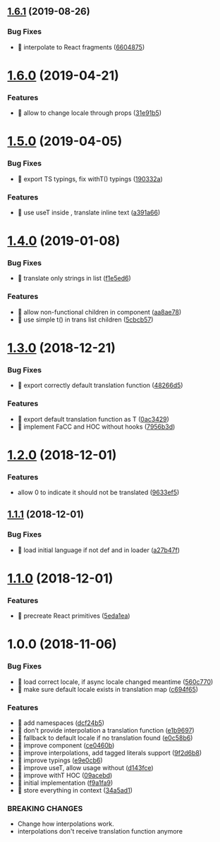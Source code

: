 ## [1.6.1](https://github.com/streamich/use-/compare/v1.6.0...v1.6.1) (2019-08-26)


### Bug Fixes

* 🐛 interpolate to React fragments ([6604875](https://github.com/streamich/use-/commit/6604875))

# [1.6.0](https://github.com/streamich/use-/compare/v1.5.0...v1.6.0) (2019-04-21)


### Features

* 🎸 allow to change locale through props ([31e91b5](https://github.com/streamich/use-/commit/31e91b5))

# [1.5.0](https://github.com/streamich/use-/compare/v1.4.0...v1.5.0) (2019-04-05)


### Bug Fixes

* 🐛 export TS typings, fix withT() typings ([190332a](https://github.com/streamich/use-/commit/190332a))


### Features

* 🎸 use useT inside <Trans>, translate inline text ([a391a66](https://github.com/streamich/use-/commit/a391a66))

# [1.4.0](https://github.com/streamich/use-/compare/v1.3.0...v1.4.0) (2019-01-08)


### Bug Fixes

* 🐛 translate only strings in <Trans> list ([f1e5ed6](https://github.com/streamich/use-/commit/f1e5ed6))


### Features

* 🎸 allow non-functional children in <Trans> component ([aa8ae78](https://github.com/streamich/use-/commit/aa8ae78))
* 🎸 use simple t() in trans list children ([5cbcb57](https://github.com/streamich/use-/commit/5cbcb57))

# [1.3.0](https://github.com/streamich/use-/compare/v1.2.0...v1.3.0) (2018-12-21)


### Bug Fixes

* 🐛 export correctly default translation function ([48266d5](https://github.com/streamich/use-/commit/48266d5))


### Features

* 🎸 export default translation function as T ([0ac3429](https://github.com/streamich/use-/commit/0ac3429))
* 🎸 implement FaCC and HOC without hooks ([7956b3d](https://github.com/streamich/use-/commit/7956b3d))

# [1.2.0](https://github.com/streamich/use-/compare/v1.1.1...v1.2.0) (2018-12-01)


### Features

* allow 0 to indicate it should not be translated ([9633ef5](https://github.com/streamich/use-/commit/9633ef5))

## [1.1.1](https://github.com/streamich/use-/compare/v1.1.0...v1.1.1) (2018-12-01)


### Bug Fixes

* 🐛 load initial language if not def and in loader ([a27b47f](https://github.com/streamich/use-/commit/a27b47f))

# [1.1.0](https://github.com/streamich/use-/compare/v1.0.0...v1.1.0) (2018-12-01)


### Features

* 🎸 precreate React primitives ([5eda1ea](https://github.com/streamich/use-/commit/5eda1ea))

# 1.0.0 (2018-11-06)


### Bug Fixes

* 🐛 load correct locale, if async locale changed meantime ([560c770](https://github.com/streamich/use-/commit/560c770))
* 🐛 make sure default locale exists in translation map ([c694f65](https://github.com/streamich/use-/commit/c694f65))


### Features

* 🎸 add namespaces ([dcf24b5](https://github.com/streamich/use-/commit/dcf24b5))
* 🎸 don't provide interpolation a translation function ([e1b9697](https://github.com/streamich/use-/commit/e1b9697))
* 🎸 fallback to default locale if no translation found ([e0c58b6](https://github.com/streamich/use-/commit/e0c58b6))
* 🎸 improve <Trans> component ([ce0460b](https://github.com/streamich/use-/commit/ce0460b))
* 🎸 improve interpolations, add tagged literals support ([9f2d6b8](https://github.com/streamich/use-/commit/9f2d6b8))
* 🎸 improve typings ([e9e0cb6](https://github.com/streamich/use-/commit/e9e0cb6))
* 🎸 improve useT, allow usage without <Provider> ([d143fce](https://github.com/streamich/use-/commit/d143fce))
* 🎸 improve withT HOC ([09acebd](https://github.com/streamich/use-/commit/09acebd))
* 🎸 initial implementation ([f9a1fa9](https://github.com/streamich/use-/commit/f9a1fa9))
* 🎸 store everything in context ([34a5ad1](https://github.com/streamich/use-/commit/34a5ad1))


### BREAKING CHANGES

* Change how interpolations work.
* interpolations don't receive translation function anymore
